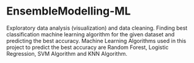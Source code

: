 # EnsembleModelling-ML
Exploratory data analysis (visualization) and data cleaning. Finding best classification machine learning algorithm for the given dataset and predicting the best accuracy.
Machine Learning Algorithms used in this project to predict the best accuracy are Random Forest, Logistic Regression, SVM Algorithm and KNN Algorithm.
